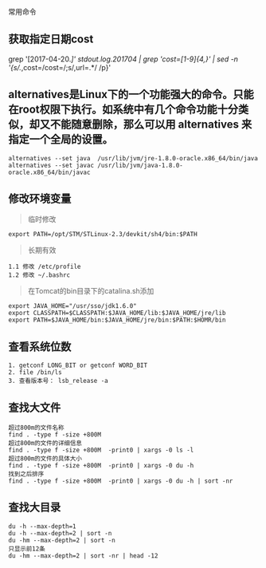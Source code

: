 常用命令
## 获取指定日期cost
grep '\[2017-04-20.*\]' stdout.log.201704 | grep 'cost=[1-9]\{4,\}' | sed -n '{s/.*,cost=/cost=/;s/,url=.*/ /p}' 

## alternatives是Linux下的一个功能强大的命令。只能在root权限下执行。如系统中有几个命令功能十分类似，却又不能随意删除，那么可以用 alternatives 来指定一个全局的设置。
```
alternatives --set java  /usr/lib/jvm/jre-1.8.0-oracle.x86_64/bin/java
alternatives --set javac /usr/lib/jvm/java-1.8.0-oracle.x86_64/bin/javac
```
## 修改环境变量
> 临时修改

```
export PATH=/opt/STM/STLinux-2.3/devkit/sh4/bin:$PATH
```
> 长期有效

```
1.1 修改 /etc/profile
1.2 修改 ~/.bashrc
```
> 在Tomcat的bin目录下的catalina.sh添加

```
export JAVA_HOME="/usr/sso/jdk1.6.0"
export CLASSPATH=$CLASSPATH:$JAVA_HOME/lib:$JAVA_HOME/jre/lib
export PATH=$JAVA_HOME/bin:$JAVA_HOME/jre/bin:$PATH:$HOMR/bin
```

## 查看系统位数
```
1. getconf LONG_BIT or getconf WORD_BIT
2. file /bin/ls
3. 查看版本号： lsb_release -a
```
## 查找大文件
```
超过800m的文件名称
find . -type f -size +800M
超过800m的文件的详细信息
find . -type f -size +800M  -print0 | xargs -0 ls -l
超过800m的文件的具体大小
find . -type f -size +800M  -print0 | xargs -0 du -h
找到之后排序
find . -type f -size +800M  -print0 | xargs -0 du -h | sort -nr
```

## 查找大目录
```
du -h --max-depth=1
du -h --max-depth=2 | sort -n
du -hm --max-depth=2 | sort -n
只显示前12条
du -hm --max-depth=2 | sort -nr | head -12

```


